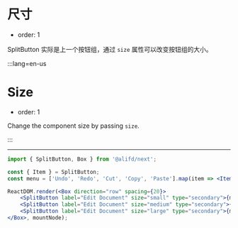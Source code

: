 # 尺寸

- order: 1

SplitButton 实际是上一个按钮组，通过 `size` 属性可以改变按钮组的大小。

:::lang=en-us
# Size

- order: 1

Change the component size by passing `size`.

:::

---

````jsx
import { SplitButton, Box } from '@alifd/next';

const { Item } = SplitButton;
const menu = ['Undo', 'Redo', 'Cut', 'Copy', 'Paste'].map(item => <Item key={item}>{item}</Item>);

ReactDOM.render(<Box direction="row" spacing={20}>
    <SplitButton label="Edit Document" size="small" type="secondary">{menu}</SplitButton>
    <SplitButton label="Edit Document" size="medium" type="secondary">{menu}</SplitButton>
    <SplitButton label="Edit Document" size="large" type="secondary">{menu}</SplitButton>
</Box>, mountNode);
````
